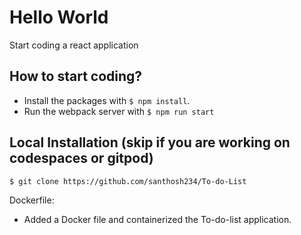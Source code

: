 # Hello World

Start coding a react application

## How to start coding?

- Install the packages with `$ npm install`.
- Run the webpack server with `$ npm run start`


## Local Installation (skip if you are working on codespaces or gitpod)

```
$ git clone https://github.com/santhosh234/To-do-List
```
Dockerfile: 
- Added a Docker file and containerized the To-do-list application.
